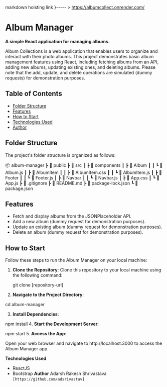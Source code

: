 markdown
 hoisting link }-----  >   https://albumcollect.onrender.com/
# Album Manager

**A simple React application for managing albums.**

Album Collections is a web application that enables users to organize and interact with their photo albums. This project demonstrates basic album management features using React, including fetching albums from an API, adding new albums, updating existing ones, and deleting albums. Please note that the add, update, and delete operations are simulated (dummy requests) for demonstration purposes.

## Table of Contents

- [Folder Structure](#folder-structure)
- [Features](#features)
- [How to Start](#how-to-start)
- [Technologies Used](#technologies-used)
- [Author](#author)

## Folder Structure

The project's folder structure is organized as follows:

📦 album-manager
┣ 📂 public
┣ 📂 src
┃ ┣ 📂 components
┃ ┣ 📂 Album
┃ ┃ ┗ 📜 Album.js
┃ ┣ 📂 AlbumItem
┃ ┃ ┣ 📜 AlbumItem.css
┃ ┃ ┗ 📜 AlbumItem.js
┃ ┣ 📂 Footer
┃ ┃ ┗ 📜 Footer.js
┃ ┣ 📂 Navbar
┃ ┃ ┗ 📜 Navbar.js
┃ ┣ 📜 App.css
┃ ┗ 📜 App.js
┣ 📜 .gitignore
┣ 📜 README.md
┣ 📜 package-lock.json
┗ 📜 package.json


## Features

- Fetch and display albums from the JSONPlaceholder API.
- Add a new album (dummy request for demonstration purposes).
- Update an existing album (dummy request for demonstration purposes).
- Delete an album (dummy request for demonstration purposes).

## How to Start

Follow these steps to run the Album Manager on your local machine:

1. **Clone the Repository**:
   Clone this repository to your local machine using the following command:

   git clone [repository-url]
2. **Navigate to the Project Directory**:

  cd album-manager

3. **Install Dependencies**:

 npm install
4. **Start the Development Server**:

  npm start
5. **Access the App**:

Open your web browser and navigate to http://localhost:3000 to access the Album Manager app.

**Technologies Used**
- ReactJS
- Bootstrap
**Author**
Adarsh Rakesh Shrivastava
`[https://github.com/adsrivastav]` 



